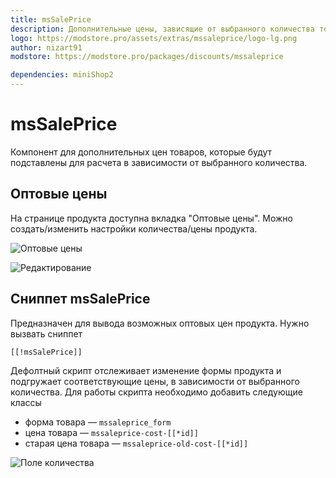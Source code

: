 ```yaml
---
title: msSalePrice
description: Дополнительные цены, зависящие от выбранного количества товара
logo: https://modstore.pro/assets/extras/mssaleprice/logo-lg.png
author: nizart91
modstore: https://modstore.pro/packages/discounts/mssaleprice

dependencies: miniShop2
---
```


# msSalePrice

Компонент для дополнительных цен товаров, которые будут подставлены для расчета в зависимости от выбранного количества.

## Оптовые цены

На странице продукта доступна вкладка "Оптовые цены". Можно создать/изменить настройки количества/цены продукта.

![Оптовые цены](https://file.modx.pro/files/7/a/0/7a02cd74733318595bf06511e9ffb96f.png)

![Редактирование](https://file.modx.pro/files/a/3/4/a342a53328fcbee4cc9336901e232787.png)

## Сниппет msSalePrice

Предназначен для вывода возможных оптовых цен продукта. Нужно вызвать сниппет

```modx
[[!msSalePrice]]
```

Дефолтный скрипт отслеживает изменение формы продукта и подгружает соответствующие цены, в зависимости от выбранного количества.
Для работы скрипта необходимо добавить следующие классы

- форма товара — `mssaleprice_form`
- цена товара — `mssaleprice-cost-[[*id]]`
- старая цена товара — `mssaleprice-old-cost-[[*id]]`

![Поле количества](https://file.modx.pro/files/9/b/7/9b7cb346817b3e8e8a15075c7cfe31ee.png)
